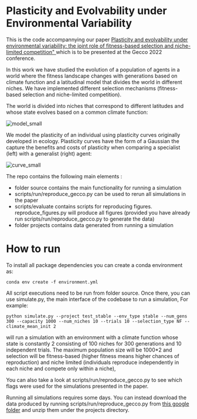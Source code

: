 # Plasticity and Evolvability under Environmental Variability

This is the code accompannying our paper [Plasticity and evolvability under environmental variability: the joint role of fitness-based selection and niche-limited competition" ](https://arxiv.org/abs/2202.08834) which is to be presented at the Gecco 2022 conference.

In this work we have studied the evolution of a population of agents in a world where the fitness landscape changes with generations based on climate function and a latitudinal model that divides the world in different niches. We have implemented different selection mechanisms (fitness-based selection and niche-limited competition).

The world is divided into niches that correspond to different latitudes and whose state evolves based on a common climate function:

![model_small](/home/elena/Downloads/model_small.png)

We model the plasticity of an individual using plasticity curves  originally developed in ecology. Plasticity curves have the form of a Gaussian the capture the benefits and costs of plasticity when comparing a specialist (left) with a generalist (right) agent:

![curve_small](/home/elena/Downloads/curve_small.png)



The repo contains the following main elements :

* folder source contains the main functionality for running a simulation
* scripts/run/reproduce_gecco.py can be used to rerun all simulations in the paper
* scripts/evaluate contains scripts for reproducing figures. reproduce_figures.py will produce all figures (provided you have already run scripts/run/reproduce_gecco.py to generate the data)
* folder projects contains data generated from running a simulation

# How to run

To install all package dependencies you can create a conda environment as:

`conda env create -f environment.yml`

All script executions need to be run from folder source. Once there, you can use simulate.py, the main interface of the codebase to run a simulation, For example:

`python simulate.py --project test_stable --env_type stable --num_gens 300 --capacity 1000 --num_niches 10 --trials 10 --selection_type NF --climate_mean_init 2`

will run a simulation with an environment with a climate function whose state is constantly 2 consisting of 100 niches for 300 generations and 10 independent trials. The maximum population size will be 1000*2 and selection will be fitness-based (higher fitness means higher chances of reproduction) and niche limited (individuals reproduce independently in each niche and compete only within a niche),

You can also take a look at scripts/run/reproduce_gecco.py to see which flags were used for the simulations presented in the paper.

Running all simulations requires some days. You can instead download the data produced by running scripts/run/reproduce_gecco.py from [this google folder](https://drive.google.com/file/d/1rwyEx7n7mqJuy5LHkbpn0w3sxBYE5J6t/view?usp=sharing) and unzip them under the projects directory. 

